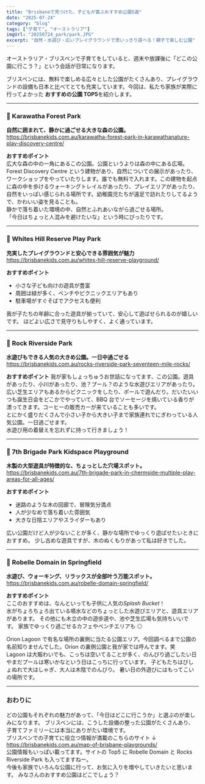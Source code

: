 ```yaml
---
title: "Brisbaneで見つけた、子どもが喜ぶおすすめ公園5選"
date: "2025-07-24"
category: "blog"
tags: ["子育て", "オーストラリア"]
imgUrl: "20250724_park/park.JPG"
excerpt: "自然・水遊び・広いプレイグラウンドで思いっきり遊べる！親子で楽しむ公園"
---
```


オーストラリア・ブリスベンで子育てをしていると、週末や放課後に「どこの公園に行こう？」という会話が日常になります。

ブリスベンには、無料で楽しめる広々とした公園がたくさんあり、プレイグラウンドの設備も日本と比べてとても充実しています。今回は、私たち家族が実際に行ってよかった **おすすめの公園 TOP5**を紹介します。

---

### 🌳 Karawatha Forest Park

**自然に囲まれて、静かに過ごせる大きな森の公園。**  
https://brisbanekids.com.au/karawatha-forest-park-in-karawathanature-play-discovery-centre/

**おすすめポイント**  
広大な森の中の一角にあるこの公園。公園というよりは森の中にある広場。  
Forest Discovery Centre という建物があり、自然についての展示があったり、ワークショップをやっていたりします。誰でも無料で入れます。この建物を起点に森の中を歩けるウォーキングトレイルがあったり、プレイエリアがあったり、自然をいっぱい感じられる場所です。幼稚園児たちが遠足で訪れたりしてるようで、かわいい姿を見ることも。  
静かで落ち着いた環境の中、自然とふれあいながら過ごせる場所。  
「今日はちょっと人混みを避けたいな」という時にぴったりです。

---

### 🌳 Whites Hill Reserve Play Park

**充実したプレイグラウンドと安心できる雰囲気が魅力**  
https://brisbanekids.com.au/whites-hill-reserve-playground/

**おすすめポイント**

- 小さな子ども向けの遊具が豊富
- 周囲は緑が多く、ベンチやピクニックエリアもあり
- 駐車場がすぐそばでアクセスも便利

我が子たちの年齢に合った遊具が揃っていて、安心して遊ばせられるのが嬉しいです。
ほどよい広さで見守りもしやすく、よく通っています。

---

### 🌳 Rock Riverside Park

**水遊びもできる人気の大きめ公園。一日中過ごせる**  
https://brisbanekids.com.au/rocks-riverside-park-seventeen-mile-rocks/

**おすすめポイント**
我が家もしょっちゅうお世話になってます、この公園。遊具があったり、小川があったり、池？プール？のような水遊びエリアがあったり。広い芝生エリアもあるからピクニックをしたり、ボールで遊んだり。だいたいいつも誕生日会をどこかでやっていて、BBQ 台でソーセージを焼いている香りが漂ってきます。コーヒーの販売カーが来ていることも多いです。  
とにかく盛りだくさんで小さい子から大きい子まで家族連れでにぎわっている人気公園。一日過ごせます。  
水遊び用の着替えを忘れずに持って行きましょう！

---

### 🌳 7th Brigade Park Kidspace Playground

**木製の大型遊具が特徴的な、ちょっとした穴場スポット。**  
https://brisbanekids.com.au/7th-brigade-park-in-chermside-multiple-play-areas-for-all-ages/

**おすすめポイント**

- 迷路のような木の回廊で、冒険気分満点
- 人が少なめで落ち着いた雰囲気
- 大きな日陰エリアやスライダーもあり

広い公園だけど人が少ないことが多く、静かな場所でゆっくり遊ばせたいときにおすすめ。
少し古めな遊具ですが、木のぬくもりがあって私は好きでした。

---

### 🌳 Robelle Domain in Springfield

**水遊び、ウォーキング、リラックスが全部叶う万能スポット。**  
https://brisbanekids.com.au/robelle-domain-springfield/

**おすすめポイント**  
ここのおすすめは、なんといっても子供に人気の*Splash Bucket*！  
水がちょろちょろ出ている噴水などのちょっとした水遊びエリアと、遊具エリアがあります。
その他にも木立の中の遊歩道や、池や芝生広場も気持ちいいです。
家族でゆっくり過ごせるカフェやベンチエリアも ◎

Orion Lagoon で有名な場所の裏側に当たる公園エリア。今回調べるまで公園の名前知りませんでした。Orion の裏側公園と我が家では呼んでます。笑  
Lagoon は大賑わいでも、こっちは空いてることが多く、のんびり過ごしたい日やまだプールは寒いかなという日はこっちに行っています。
子どもたちはびしょぬれで大はしゃぎ、大人は木陰でのんびり。
暑い日の外遊びにはもってこいの場所です。

---

### おわりに

どの公園もそれぞれの魅力があって、「今日はどこに行こうか」と選ぶのが楽しみになります。
ブリスベンには、こうした設備の整った公園がたくさんあり、子育てファミリーには本当にありがたい環境です。  
ブリスベンでの子育てに役立つ情報が満載のこちらのサイト ↓  
https://brisbanekids.com.au/map-of-brisbane-playgrounds/  
公園情報もいっぱい載ってます。サイトの Top5 に Robelle Domain と Rocks Riverside Park も入ってますねー。  
今後も家族でいろんな公園に行って、お気に入りを増やしていきたいと思います。
みなさんのおすすめ公園はどこでしょう？
